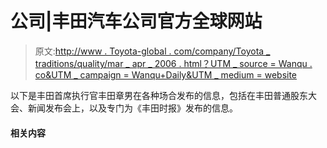 # 公司|丰田汽车公司官方全球网站

> 原文:[http://www . Toyota-global . com/company/Toyota _ traditions/quality/mar _ apr _ 2006 . html？UTM _ source = Wanqu . co&UTM _ campaign = Wanqu+Daily&UTM _ medium = website](http://www.toyota-global.com/company/toyota_traditions/quality/mar_apr_2006.html?utm_source=wanqu.co&utm_campaign=Wanqu+Daily&utm_medium=website)

以下是丰田首席执行官丰田章男在各种场合发布的信息，包括在丰田普通股东大会、新闻发布会上，以及专门为《丰田时报》发布的信息。

#### 相关内容